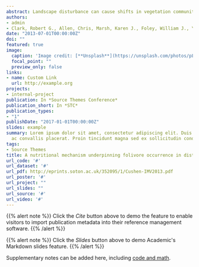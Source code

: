 ```yaml
---
abstract: Landscape disturbance can cause shifts in vegetation communities, which can impact animal populations. However, the processes responsible for the cascading effects between plants and animals are often poorly understood. We demonstrate a mechanism by which landscape disturbance can impact habitat quality by altering the nutritional composition of a forest using a case-study of koalas (Phascolarctos cinereus) in Australian eucalypt forests. We used two large datasets, a detailed survey of forest tree species composition and koala occurrence across 26,000 ha of forests on the South East Coast of Australia and an extensive eucalypt nutritional quality database, to investigate relationships among tree species composition, nutritional quality, and koala occurrence. Eucalyptus sieberi, a species native to the study area, responds well to disturbance and can increasingly dominate forests after logging and/or fire. Using negative binomial models, we found that observations of koala scat decreased as the proportion of E. sieberi in an area increased beyond zero. Eucalyptus sieberi had lower available nitrogen (AvailN) and total nitrogen than most other eucalypt species, and the highest concentrations of unsubstituted B-ring flavanones, an herbivore-deterrent plant secondary metabolite for the koala. Simulations of forests with increasing proportions of E. sieberi showed that AvailN decreased from 1.1% when E. sieberi was ≤10% of all eucalypts to 0.7% AvailN when E. sieberi was the only species present. Consequently, forests dominated by E. sieberi are unlikely to support koala populations based on existing knowledge of koala nutritional requirements. Foliage nutritional quality is a critical but often overlooked element of habitat quality for leaf eating animals, and this study demonstrates how disturbance related changes in tree species composition can impact the nutritional landscape and the occurrence of folivores.
authors:
- admin
- Clark, Robert G., Allen, Chris, Marsh, Karen J., Foley, William J., Youngentob, Kara N.
date: "2013-07-01T00:00:00Z"
doi: ""
featured: true
image:
  caption: 'Image credit: [**Unsplash**](https://unsplash.com/photos/pLCdAaMFLTE)'
  focal_point: ""
  preview_only: false
links:
- name: Custom Link
  url: http://example.org
projects:
- internal-project
publication: In *Source Themes Conference*
publication_short: In *STC*
publication_types:
- "1"
publishDate: "2017-01-01T00:00:00Z"
slides: example
summary: Lorem ipsum dolor sit amet, consectetur adipiscing elit. Duis posuere tellus
  ac convallis placerat. Proin tincidunt magna sed ex sollicitudin condimentum.
tags:
- Source Themes
title: A nutritional mechanism underpinning folivore occurrence in disturbed forests.
url_code: '#'
url_dataset: '#'
url_pdf: http://eprints.soton.ac.uk/352095/1/Cushen-IMV2013.pdf
url_poster: '#'
url_project: ""
url_slides: ""
url_source: '#'
url_video: '#'
---
```


{{% alert note %}}
Click the *Cite* button above to demo the feature to enable visitors to import publication metadata into their reference management software.
{{% /alert %}}

{{% alert note %}}
Click the *Slides* button above to demo Academic's Markdown slides feature.
{{% /alert %}}

Supplementary notes can be added here, including [code and math](https://sourcethemes.com/academic/docs/writing-markdown-latex/).


